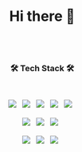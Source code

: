 <h1 align="center">Hi there 👋</h1>
</br></br>

<h3 align="center"><b>🛠 Tech Stack 🛠</b></h3>
</br>
<p align="center"/>
<img src="https://img.shields.io/badge/HTML5-E34F26?style=flat&logo=HTML5&logoColor=white"/> &nbsp
<img src="https://img.shields.io/badge/CSS3-1572B6?style=flat&logo=CSS3&logoColor=white"/> &nbsp
<img src="https://img.shields.io/badge/JavaScript-F7DF1E?style=flat&logo=JavaScript&logoColor=white"/> &nbsp
<img src="https://img.shields.io/badge/React-61DAFB?style=flat&logo=React&logoColor=white"> &nbsp
<img src="https://img.shields.io/badge/styledComponents-DB7093?style=flat&logo=styled-components&logoColor=white"> &nbsp
</br></br>
<img src="https://img.shields.io/badge/Node.js-339933?style=flat&logo=Node.js&logoColor=white"/> &nbsp
<img src="https://img.shields.io/badge/express-000000?style=flat&logo=express&logoColor=white"/> &nbsp 
<img src="https://img.shields.io/badge/MongoDB-47A248?style=flat&logo=MongoDB&logoColor=white"/> &nbsp
</br></br>
<img src="https://img.shields.io/badge/Github-181717?style=flat&logo=Github&logoColor=white"/> &nbsp
<img src="https://img.shields.io/badge/GitLab-FC6D26?style=flat&logo=GitLab&logoColor=white"/> &nbsp 
<img src="https://img.shields.io/badge/Figma-F24E1E?style=flat&logo=Figma&logoColor=white"/> &nbsp 







<!--
**kunnyCode/kunnyCode** is a ✨ _special_ ✨ repository because its `README.md` (this file) appears on your GitHub profile.

Here are some ideas to get you started:

- 🔭 I’m currently working on ...
- 🌱 I’m currently learning ...
- 👯 I’m looking to collaborate on ...
- 🤔 I’m looking for help with ...
- 💬 Ask me about ...
- 📫 How to reach me: ...
- 😄 Pronouns: ...
- ⚡ Fun fact: ...
-->


